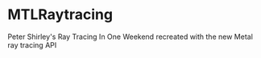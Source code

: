 # MTLRaytracing

Peter Shirley's Ray Tracing In One Weekend recreated with the new Metal ray tracing API 
